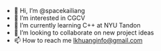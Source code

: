 - 👋 Hi, I’m @spacekailiang
- 👀 I’m interested in CGCV
- 🌱 I’m currently learning C++ at NYU Tandon
- 💞️ I’m looking to collaborate on new project ideas
- 📫 How to reach me lkhuanginfo@gmail.com

<!---
spacekailiang/spacekailiang is a ✨ special ✨ repository because its `README.md` (this file) appears on your GitHub profile.
You can click the Preview link to take a look at your changes.
--->
